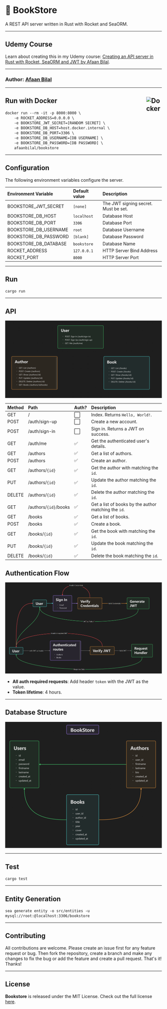 📕 BookStore
============

A REST API server written in Rust with Rocket and SeaORM.

---

## Udemy Course
Learn about creating this in my Udemy course: [Creating an API server in Rust with Rocket, SeaORM and JWT by Afaan Bilal](https://www.udemy.com/course/rest-api-server-rust-rocket-seaorm-jwt/?referralCode=0A41F1674B329B330B9F).

---

### **Author**: [Afaan Bilal](https://afaan.dev)

---

## Run with Docker <img src="https://cdn.jsdelivr.net/gh/devicons/devicon/icons/docker/docker-original.svg" alt="Docker" title="Docker" width="50px" style="float:right" />

````
docker run --rm -it -p 8000:8000 \
    -e ROCKET_ADDRESS=0.0.0.0 \
    -e BOOKSTORE_JWT_SECRET=[RANDOM SECRET] \
    -e BOOKSTORE_DB_HOST=host.docker.internal \
    -e BOOKSTORE_DB_PORT=3306 \
    -e BOOKSTORE_DB_USERNAME=[DB USERNAME] \
    -e BOOKSTORE_DB_PASSWORD=[DB PASSWORD] \
    afaanbilal/bookstore
````

---

## Configuration
The following environment variables configure the server.

| Environment Variable  | Default value | Description                          |
| :-------------------- | :------------ | :----------------------------------- |
| BOOKSTORE_JWT_SECRET  | `[none]`      | The JWT signing secret. Must be set. |
| BOOKSTORE_DB_HOST     | `localhost`   | Database Host                        |
| BOOKSTORE_DB_PORT     | `3306`        | Database Port                        |
| BOOKSTORE_DB_USERNAME | `root`        | Database Username                    |
| BOOKSTORE_DB_PASSWORD | `[blank]`     | Database Password                    |
| BOOKSTORE_DB_DATABASE | `bookstore`   | Database Name                        |
| ROCKET_ADDRESS        | `127.0.0.1`   | HTTP Server Bind Address             |
| ROCKET_PORT           | `8000`        | HTTP Server Port                     |

---
## Run
````
cargo run
````
---

## API

![API](./assets/api.png)

| Method | Path                  | Auth? | Description                                          |
| :----- | :-------------------- | :---- | :--------------------------------------------------- |
| GET    | /                     | ⬜     | Index. Returns `Hello, World!`.                      |
| POST   | /auth/sign-up         | ⬜     | Create a new account.                                |
| POST   | /auth/sign-in         | ⬜     | Sign in. Returns a JWT on success.                   |
| GET    | /auth/me              | ✅     | Get the authenticated user's details.                |
| GET    | /authors              | ✅     | Get a list of authors.                               |
| POST   | /authors              | ✅     | Create an author.                                    |
| GET    | /authors/`{id}`       | ✅     | Get the author with matching the `id`.               |
| PUT    | /authors/`{id}`       | ✅     | Update the author matching the `id`.                 |
| DELETE | /authors/`{id}`       | ✅     | Delete the author matching the `id`.                 |
| GET    | /authors/`{id}`/books | ✅     | Get a list of books by the author matching the `id`. |
| GET    | /books                | ✅     | Get a list of books.                                 |
| POST   | /books                | ✅     | Create a book.                                       |
| GET    | /books/`{id}`         | ✅     | Get the book with matching the `id`.                 |
| PUT    | /books/`{id}`         | ✅     | Update the book matching the `id`.                   |
| DELETE | /books/`{id}`         | ✅     | Delete the book matching the `id`.                   |

## Authentication Flow

![Authentication Flow](./assets/authentication_flow.png)

- **All auth required requests**: Add header `token` with the JWT as the value.
- **Token lifetime**: 4 hours.


---

## Database Structure

![Database Structure](./assets/db.png)

---

## Test
````
cargo test
````

---

## Entity Generation
````
sea generate entity -o src/entities -u mysql://root:@localhost:3306/bookstore
````

---

## Contributing
All contributions are welcome. Please create an issue first for any feature request
or bug. Then fork the repository, create a branch and make any changes to fix the bug
or add the feature and create a pull request. That's it!
Thanks!

---

## License
**Bookstore** is released under the MIT License.
Check out the full license [here](LICENSE).
